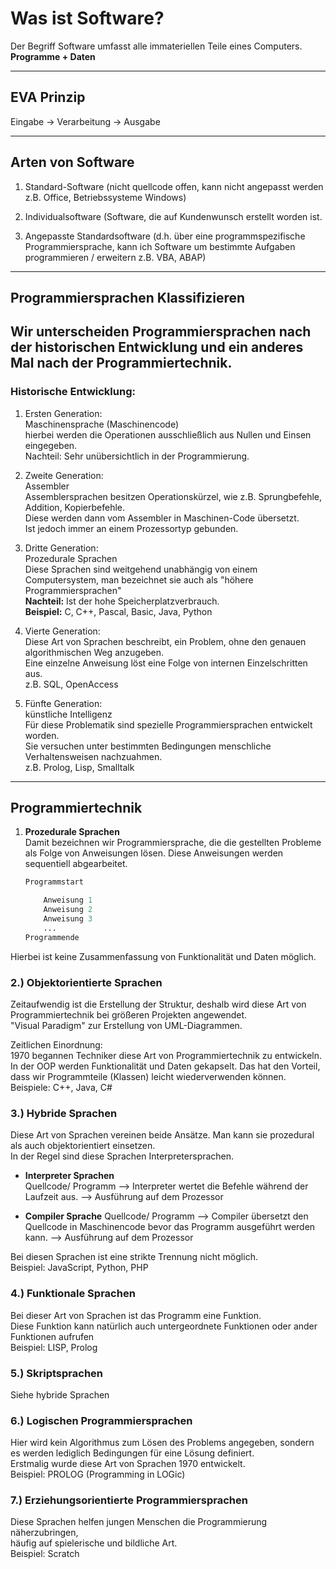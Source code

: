 # Was ist Software?

Der Begriff Software umfasst alle immateriellen Teile eines Computers.   
**Programme + Daten**

---


## EVA Prinzip

Eingabe -> Verarbeitung -> Ausgabe

---

## Arten von Software

1. Standard-Software (nicht quellcode offen, kann nicht angepasst werden z.B. Office, Betriebssysteme Windows)

2. Individualsoftware (Software, die auf Kundenwunsch erstellt worden ist.

3. Angepasste Standardsoftware (d.h. über eine programmspezifische Programmiersprache, kann ich Software um bestimmte Aufgaben programmieren / erweitern z.B. VBA, ABAP)

---

## Programmiersprachen Klassifizieren

Wir unterscheiden Programmiersprachen nach der historischen Entwicklung und ein anderes Mal nach der Programmiertechnik.
---
### Historische Entwicklung:

1. Ersten Generation:  
   Maschinensprache (Maschinencode)  
   hierbei werden die Operationen ausschließlich aus Nullen und Einsen eingegeben.  
   Nachteil: Sehr unübersichtlich in der Programmierung.


2. Zweite Generation:  
   Assembler  
   Assemblersprachen besitzen Operationskürzel, wie z.B. Sprungbefehle, Addition, Kopierbefehle.   
   Diese werden dann vom Assembler in Maschinen-Code übersetzt.  
   Ist jedoch immer an einem Prozessortyp gebunden.


3. Dritte Generation:  
   Prozedurale Sprachen  
   Diese Sprachen sind weitgehend unabhängig von einem Computersystem, man bezeichnet sie auch als "höhere Programmiersprachen"  
   **Nachteil:** Ist der hohe Speicherplatzverbrauch.  
   **Beispiel:** C, C++, Pascal, Basic, Java, Python


4. Vierte Generation:   
   Diese Art von Sprachen beschreibt, ein Problem, ohne den genauen algorithmischen Weg anzugeben.  
   Eine einzelne Anweisung löst eine Folge von internen Einzelschritten aus.  
   z.B. SQL, OpenAccess


5. Fünfte Generation:  
   künstliche Intelligenz  
   Für diese Problematik sind spezielle Programmiersprachen entwickelt worden.  
   Sie versuchen unter bestimmten Bedingungen menschliche Verhaltensweisen nachzuahmen.  
   z.B. Prolog, Lisp, Smalltalk

---
## Programmiertechnik
1. **Prozedurale Sprachen**  
Damit bezeichnen wir Programmiersprache, die die gestellten Probleme als Folge von Anweisungen lösen.
Diese Anweisungen werden sequentiell abgearbeitet.

    ```python
   Programmstart

        Anweisung 1
        Anweisung 2
        Anweisung 3
        ...
    Programmende
   ```

Hierbei ist keine Zusammenfassung von Funktionalität und Daten möglich.

### 2.) Objektorientierte Sprachen
Zeitaufwendig ist die Erstellung der Struktur, deshalb wird diese Art von Programmiertechnik bei größeren Projekten angewendet.  
"Visual Paradigm" zur Erstellung von UML-Diagrammen.  

Zeitlichen Einordnung:   
1970 begannen Techniker diese Art von Programmiertechnik zu entwickeln.  
In der OOP werden Funktionalität und Daten gekapselt. Das hat den Vorteil, dass wir Programmteile (Klassen) leicht wiederverwenden können.  
Beispiele: C++, Java, C#

### 3.) Hybride Sprachen
Diese Art von Sprachen vereinen beide Ansätze. Man kann sie prozedural als auch objektorientiert einsetzen.  
In der Regel sind diese Sprachen Interpretersprachen.

* **Interpreter Sprachen**  
Quellcode/ Programm --> Interpreter wertet die Befehle während der Laufzeit aus. --> Ausführung auf dem Prozessor  


* **Compiler Sprache**
Quellcode/ Programm --> Compiler übersetzt den Quellcode in Maschinencode bevor das Programm ausgeführt werden kann. --> Ausführung auf dem Prozessor

Bei diesen Sprachen ist eine strikte Trennung nicht möglich.  
Beispiel: JavaScript, Python, PHP

### 4.) Funktionale Sprachen
Bei dieser Art von Sprachen ist das Programm eine Funktion.  
Diese Funktion kann natürlich auch untergeordnete Funktionen oder ander Funktionen aufrufen  
Beispiel: LISP, Prolog

### 5.) Skriptsprachen
Siehe hybride Sprachen

### 6.) Logischen Programmiersprachen
Hier wird kein Algorithmus zum Lösen des Problems angegeben, sondern es werden lediglich Bedingungen für eine Lösung definiert.  
Erstmalig wurde diese Art von Sprachen 1970 entwickelt.  
Beispiel: PROLOG (Programming in LOGic)

### 7.) Erziehungsorientierte Programmiersprachen
Diese Sprachen helfen jungen Menschen die Programmierung näherzubringen,  
häufig auf spielerische und bildliche Art.  
Beispiel: Scratch